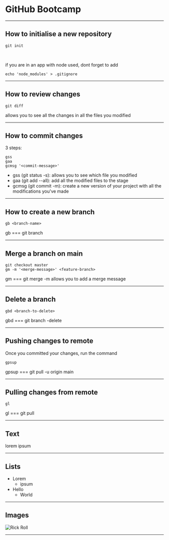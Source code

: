<!-- slides.md -->

# GitHub Bootcamp

---

## How to initialise a new repository

```console
git init
```
<p>&nbsp;</p>

if you are in an app with node used, dont forget to add

```console
echo 'node_modules' > .gitignore
```

---

## How to review changes

```console
git diff
```

allows you to see all the changes in all the files you modified

---

## How to commit changes

3 steps:

```console
gss
gaa
gcmsg '<commit-message>'
```

- gss (git status -s): allows you to see which file you modified
- gaa (git add --all): add all the modified files to the stage
- gcmsg (git commit -m): create a new version of your project with all the modifications you've made

---

## How to create a new branch

```console
gb <branch-name>
```

gb === git branch

---

## Merge a branch on main

```console
git checkout master
gm -m '<merge-message>' <feature-branch>
```

gm === git merge
-m allows you to add a merge message

---

## Delete a branch

```console
gbd <branch-to-delete>
```

gbd === git branch -delete

---

## Pushing changes to remote

Once you committed your changes, run the command

```console
gpsup
```
gpsup === git pull -u origin main

---

## Pulling changes from remote

```console
gl
```
gl === git pull

---

## Text

lorem ipsum

---

## Lists

- Lorem
  - ipsum
- Hello
  - World

---

## Images

![Rick Roll](https://dogemuchwow.com/wp-content/uploads/2019/09/cursed-cat-image-163325.jpg)

--- 

##